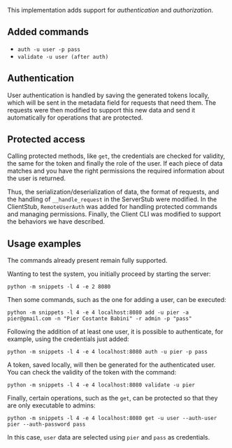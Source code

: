 This implementation adds support for *authentication* and *authorization*.  

## Added commands
 - `auth -u user -p pass`
 - `validate -u user (after auth)`

## Authentication
User authentication is handled by saving the generated tokens locally, which will be sent in the metadata field for requests that need them. The requests were then modified to support this new data and send it automatically for operations that are protected.

## Protected access
Calling protected methods, like `get`, the credentials are checked for validity, the same for the token and finally the role of the user. If each piece of data matches and you have the right permissions the required information about the user is returned.

Thus, the serialization/deserialization of data, the format of requests, and the handling of `__handle_request` in the ServerStub were modified. In the ClientStub, `RemoteUserAuth` was added for handling protected commands and managing permissions. Finally, the Client CLI was modified to support the behaviors we have described.

## Usage examples
The commands already present remain fully supported.

Wanting to test the system, you initially proceed by starting the server:

    python -m snippets -l 4 -e 2 8080

Then some commands, such as the one for adding a user, can be executed:

    python -m snippets -l 4 -e 4 localhost:8080 add -u pier -a pier@gmail.com -n "Pier Costante Babini" -r admin -p "pass"
Following the addition of at least one user, it is possible to authenticate, for example, using the credentials just added:

    python -m snippets -l 4 -e 4 localhost:8080 auth -u pier -p pass
A token, saved locally, will then be generated for the authenticated user.
You can check the validity of the token with the command:

    python -m snippets -l 4 -e 4 localhost:8080 validate -u pier
Finally, certain operations, such as the `get`, can be protected so that they are only executable to admins:

    python -m snippets -l 4 -e 4 localhost:8080 get -u user --auth-user pier --auth-password pass
In this case, `user` data are selected using `pier` and `pass` as credentials.